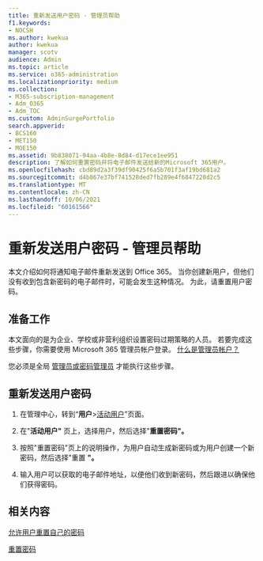```yaml
---
title: 重新发送用户密码 - 管理员帮助
f1.keywords:
- NOCSH
ms.author: kwekua
author: kwekua
manager: scotv
audience: Admin
ms.topic: article
ms.service: o365-administration
ms.localizationpriority: medium
ms.collection:
- M365-subscription-management
- Adm_O365
- Adm_TOC
ms.custom: AdminSurgePortfolio
search.appverid:
- BCS160
- MET150
- MOE150
ms.assetid: 9b838071-94aa-4b8e-8d84-d17ece1ee951
description: 了解如何重置密码并将电子邮件发送给新的Microsoft 365用户。
ms.openlocfilehash: cbd89d2a3f39df90425f6a5b701f3af19bd681a2
ms.sourcegitcommit: d4b867e37bf741528ded7fb289e4f6847228d2c5
ms.translationtype: MT
ms.contentlocale: zh-CN
ms.lasthandoff: 10/06/2021
ms.locfileid: "60161566"
---
```

# <a name="resend-a-users-password---admin-help"></a>重新发送用户密码 - 管理员帮助

本文介绍如何将通知电子邮件重新发送到 Office 365。 当你创建新用户，但他们没有收到包含新密码的电子邮件时，可能会发生这种情况。 为此，请重置用户密码。

## <a name="before-you-begin"></a>准备工作

本文面向的是为企业、学校或非营利组织设置密码过期策略的人员。 若要完成这些步骤，你需要使用 Microsoft 365 管理员帐户登录。 [什么是管理员帐户？](/microsoft-365/business-video/admin-center-overview)

您必须是全局 [管理员或密码管理员](about-admin-roles.md) 才能执行这些步骤。

## <a name="resend-user-password"></a>重新发送用户密码
  
1. 在管理中心，转到“**用户**\><a href="https://go.microsoft.com/fwlink/p/?linkid=834822" target="_blank">活动用户</a>”页面。

2. 在"**活动用户"** 页上，选择用户，然后选择"**重置密码"。**

3. 按照"重置密码"页上的说明操作，为用户自动生成新密码或为用户创建一个新密码，然后选择"重置 **"。**  

4. 输入用户可以获取的电子邮件地址，以便他们收到新密码，然后跟进以确保他们获得密码。

## <a name="related-content"></a>相关内容

[允许用户重置自己的密码](../add-users/let-users-reset-passwords.md)

[重置密码](../add-users/reset-passwords.md)
